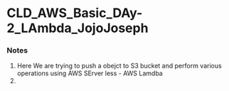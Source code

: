 # CLD_AWS_Basic_DAy-2_LAmbda_JojoJoseph

### Notes

1. Here We are trying to push a obejct to S3 bucket and perform various operations using AWS SErver less -  AWS Lamdba 
2. 
